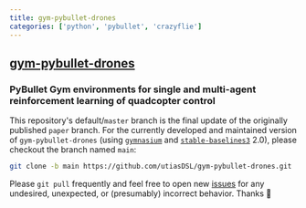```yaml
---
title: gym-pybullet-drones
categories: ['python', 'pybullet', 'crazyflie']
---
```

## [gym-pybullet-drones](https://github.com/utiasDSL/gym-pybullet-drones)

### PyBullet Gym environments for single and multi-agent reinforcement learning of quadcopter control

This repository's default/`master` branch is the final update of the originally published `paper` branch.
For the currently developed and maintained version of `gym-pybullet-drones` (using [`gymnasium`](https://gymnasium.farama.org) and [`stable-baselines3`](https://stable-baselines3.readthedocs.io/en/master/guide/algos.html) 2.0), please checkout the branch named `main`:
```sh
git clone -b main https://github.com/utiasDSL/gym-pybullet-drones.git
```
Please `git pull` frequently and feel free to open new [issues](https://github.com/utiasDSL/gym-pybullet-drones/issues) for any undesired, unexpected, or (presumably) incorrect behavior. Thanks 🙏
